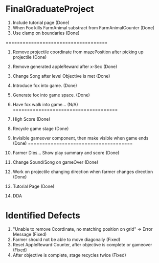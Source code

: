 # FinalGraduateProject

1. Include tutorial page (Done)
2. When Fox kills FarmAnimal substract from FarmAnimalCounter (Done)
3. Use clamp on boundaries (Done)

====================================
1. Remove projectile coordinate from mazePosition after picking up projectile (Done)
2. Remove generated appleReward after x-Sec (Done) 
3. Change Song after level Objective is met (Done)
4. Introduce fox into game. (Done)
5. Generate fox into game space. (Done)
6. Have fox walk into game... (N/A) 
=====================================

1. High Score (Done)
2. Recycle game stage	(Done)
3. Invisible gameover component, then make visible when game ends (Done)
=====================================

1. Farmer Dies... Show play summary and score (Done)
2. Change Sound/Song on gameOver (Done)
3. Work on projectile changing direction when farmer changes direction (Done)
4. Tutorial Page (Done)
5. DDA



Identified Defects
===================
1. "Unable to remove Coordinate, no matching position on grid" => Error Message (Fixed)
2. Farmer should not be able to move diagonally	(Fixed)
3. Reset AppleReward Counter, after objective is complete or gameover (Fixed)
4. After objective is complete, stage recycles twice (Fixed)
